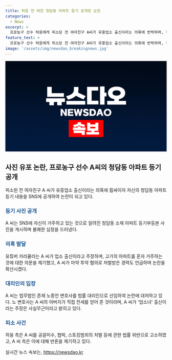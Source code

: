 ```yaml
---
title: 허웅 전 여친 청담동 아파트 등기 공개로 논란
categories:
  - News
excerpt: >
  프로농구 선수 허웅에게 피소된 전 여자친구 A씨가 유흥업소 출신이라는 의혹에 반박하며, 청담동 아파트 등기 내용을 SNS에 공개했다. A씨는 등기부등본을 통해 자신이 거주하는 아파트를 공개하고, 의혹을 부인했다. 또한 유튜버의 주장에 대해서도 반박했으며, 법무법인 존재 노종언 변호사를 법률 대리인으로 선임했다. 이와 관련하여 허웅 측은 A씨를 공갈미수 등의 혐의로 고소했고, A씨 측은 임신중절 수술의 대가로 3억원을 요구한 것을 부인했다. A씨와 B씨 간의 가족 관계 추정도 논란이 되고 있다.
feature_text: >
  프로농구 선수 허웅에게 피소된 전 여자친구 A씨가 유흥업소 출신이라는 의혹에 반박하며, 청담동 아파트 등기 내용을 SNS에 공개했다. A씨는 등기부등본을 통해 자신이 거주하는 아파트를 공개하고, 의혹을 부인했다. 또한 유튜버의 주장에 대해서도 반박했으며, 법무법인 존재 노종언 변호사를 법률 대리인으로 선임했다. 이와 관련하여 허웅 측은 A씨를 공갈미수 등의 혐의로 고소했고, A씨 측은 임신중절 수술의 대가로 3억원을 요구한 것을 부인했다. A씨와 B씨 간의 가족 관계 추정도 논란이 되고 있다.
image: '/assets/img/newsdao_breakingnews.jpg'
---
```


<p><img src="/assets/img/newsdao_breakingnews.jpg" alt="firstkoreanews 속보" /></p>

<h2 data-ke-size="size26">사진 유포 논란, 프로농구 선수 A씨의 청담동 아파트 등기 공개</h2>

<p data-ke-size="size16">피소된 전 여자친구 A 씨가 유흥업소 출신이라는 의혹에 휩싸이자 자신의 청담동 아파트 등기 내용을 SNS에 공개하여 논란이 되고 있다.</p>

<h3><b><span style="color: #1a5490;">등기 사진 공개</span></b></h3>

<p data-ke-size="size16">A 씨는 SNS에 자신이 거주하고 있는 것으로 알려진 청담동 소재 아파트 등기부등본 사진을 게시하며 불쾌한 심정을 드러냈다.</p>

<h3><b><span style="color: #1a5490;">의혹 발달</span></b></h3>

<p data-ke-size="size16">유튜버 카라큘라는 A 씨가 업소 출신이라고 주장하며, 고가의 아파트를 혼자 거주하는 것에 대한 의문을 제기했고, A 씨가 마약 투약 혐의로 처벌받은 경력도 언급하며 논란을 확산시켰다.</p>

<h3><b><span style="color: #1a5490;">대리인의 입장</span></b></h3>

<p data-ke-size="size16">A 씨는 법무법인 존재 노종언 변호사를 법률 대리인으로 선임하여 논란에 대처하고 있다. 노 변호사는 A 씨의 아버지가 직접 전세를 얻어 준 것이라며, A 씨가 '업소녀' 출신이라는 주장은 사실무근이라고 밝히고 있다.</p>

<h3><b><span style="color: #1a5490;">피소 사건</span></b></h3>

<p data-ke-size="size16">허웅 측은 A 씨를 공갈미수, 협박, 스토킹범죄의 처벌 등에 관한 법률 위반으로 고소하였고, A 씨 측은 이에 대해 반론을 제기하고 있다.</p>
실시간 뉴스 속보는, <a href="https://newsdao.kr" rel="dofollow">https://newsdao.kr</a>


